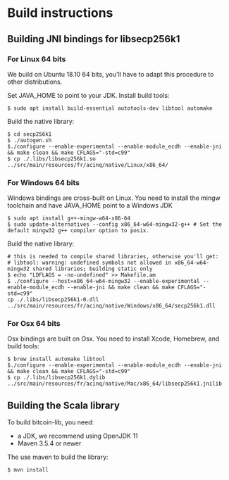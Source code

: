 # Build instructions

## Building JNI bindings for libsecp256k1

### For Linux 64 bits

We build on Ubuntu 18.10 64 bits, you'll have to adapt this procedure to other distributions.

Set JAVA_HOME to point to your JDK.
Install build tools:

```
$ sudo apt install build-essential autotools-dev libtool automake
```

Build the native library:

```
$ cd secp256k1
$ ./autogen.sh
$./configure --enable-experimental --enable-module_ecdh --enable-jni && make clean && make CFLAGS="-std=c99"                                 
$ cp ./.libs/libsecp256k1.so ../src/main/resources/fr/acinq/native/Linux/x86_64/
```

### For Windows 64 bits

Windows bindings are cross-built on Linux. You need to install the mingw toolchain and have JAVA_HOME point to a Windows JDK
                      
```
$ sudo apt install g++-mingw-w64-x86-64
$ sudo update-alternatives --config x86_64-w64-mingw32-g++ # Set the default mingw32 g++ compiler option to posix.                        
```

Build the native library:

```
# this is needed to compile shared libraries, otherwise you'll get:
# libtool: warning: undefined symbols not allowed in x86_64-w64-mingw32 shared libraries; building static only                              
$ echo "LDFLAGS = -no-undefined" >> Makefile.am
$ ./configure --host=x86_64-w64-mingw32 --enable-experimental --enable-module_ecdh --enable-jni && make clean && make CFLAGS="-std=c99"
cp ./.libs/libsecp256k1-0.dll ../src/main/resources/fr/acinq/native/Windows/x86_64/secp256k1.dll                                            
```

### For Osx 64 bits

Osx bindings are built on Osx. You need to install Xcode, Homebrew, and build tools:

```
$ brew install automake libtool
$./configure --enable-experimental --enable-module_ecdh --enable-jni && make clean && make CFLAGS="-std=c99"                                 
$ cp ./.libs/libsecp256k1.dylib ../src/main/resources/fr/acinq/native/Mac/x86_64/libsecp256k1.jnilib
```

## Building the Scala library

To build bitcoin-lib, you need:
 - a JDK, we recommend using OpenJDK 11
 - Maven 3.5.4 or newer
 
 The use maven to build the library:
 ```
 $ mvn install
 ```
